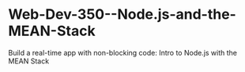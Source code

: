 Web-Dev-350--Node.js-and-the-MEAN-Stack
=======================================

Build a real-time app with non-blocking code: Intro to Node.js with the MEAN Stack
